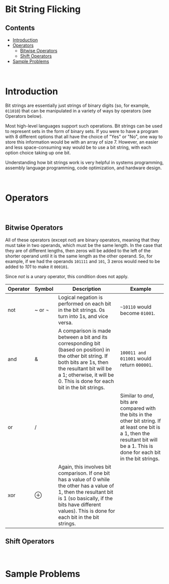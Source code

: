 # Bit String Flicking

## Contents
- [Introduction](#introduction)
- [Operators](#operators)
  - [Bitwise Operators](#bitwiseoperators)
  - [Shift Operators](#shiftoperators)
- [Sample Problems](#sampleproblems)

<br>

# Introduction

Bit strings are essentially just strings of binary digits (so, for example, `011010`) that can be manipulated in a variety of ways by operators (see Operators below). 

Most high-level languages support such operations. Bit strings can be used to represent sets in the form of binary sets. If you were to have a program with 8 different options that all have the choice of "Yes" or "No", one way to store this information would be with an array of size 7. However, an easier and less space-consuming way would be to use a bit string, with each option choice taking up one bit.

Understanding how bit strings work is very helpful in systems programming, assembly language programming, code optimization, and hardware design.

<br>

# Operators

<br>

## Bitwise Operators

All of these operators (except *not*) are binary operators, meaning that they must take in two operands, which must be the same length. In the case that they are of different lengths, then zeros will be added to the left of the shorter operand until it is the same length as the other operand. So, for example, if we had the operands `101111` and `101`, 3 zeros would need to be added to *101* to make it `000101`.

Since *not* is a unary operator, this condition does not apply.

| Operator | Symbol | Description | Example |
| --- | --- | --- | --- |
| not | ~ or ¬ | Logical negation is performed on each bit in the bit strings. 0s turn into 1s, and vice versa. | `~10110` would become `01001`. |
| and | & | A comparison is made between a bit and its corresponding bit (based on position) in the other bit string. If both bits are 1s, then the resultant bit will be a 1; otherwise, it will be 0. This is done for each bit in the bit strings.| `100011 and 011001` would return `000001`. |
| or | /| | Similar to *and*, bits are compared with the bits in the other bit string. If at least one bit is a 1, then the resultant bit will be a 1. This is done for each bit in the bit strings.| |
| xor | ⊕ | Again, this involves bit comparison. If one bit has a value of 0 while the other has a value of 1, then the resultant bit is 1 (so basically, if the bits have different values). This is done for each bit in the bit strings. | |

## Shift Operators

<br>

# Sample Problems

<br>
